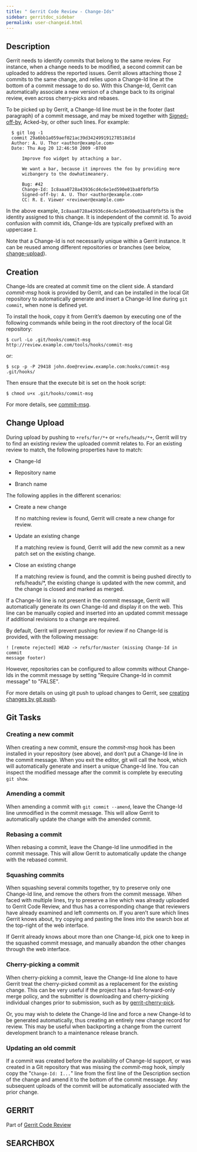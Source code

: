 ```yaml
---
title: " Gerrit Code Review - Change-Ids"
sidebar: gerritdoc_sidebar
permalink: user-changeid.html
---
```

## Description

Gerrit needs to identify commits that belong to the same review. For
instance, when a change needs to be modified, a second commit can be
uploaded to address the reported issues. Gerrit allows attaching those 2
commits to the same change, and relies upon a Change-Id line at the
bottom of a commit message to do so. With this Change-Id, Gerrit can
automatically associate a new version of a change back to its original
review, even across cherry-picks and rebases.

To be picked up by Gerrit, a Change-Id line must be in the footer (last
paragraph) of a commit message, and may be mixed together with
[Signed-off-by](user-signedoffby.html), Acked-by, or other such lines.
For example:

``` 
  $ git log -1
  commit 29a6bb1a059aef021ac39d342499191278518d1d
  Author: A. U. Thor <author@example.com>
  Date: Thu Aug 20 12:46:50 2009 -0700

      Improve foo widget by attaching a bar.

      We want a bar, because it improves the foo by providing more
      wizbangery to the dowhatimeanery.

      Bug: #42
      Change-Id: Ic8aaa0728a43936cd4c6e1ed590e01ba8f0fbf5b
      Signed-off-by: A. U. Thor <author@example.com>
      CC: R. E. Viewer <reviewer@example.com>
```

In the above example, `Ic8aaa0728a43936cd4c6e1ed590e01ba8f0fbf5b` is the
identity assigned to this change. It is independent of the commit id. To
avoid confusion with commit ids, Change-Ids are typically prefixed with
an uppercase `I`.

Note that a Change-Id is not necessarily unique within a Gerrit
instance. It can be reused among different repositories or branches (see
below, [change-upload](user-changeid.html)).

## Creation

Change-Ids are created at commit time on the client side. A standard
*commit-msg* hook is provided by Gerrit, and can be installed in the
local Git repository to automatically generate and insert a Change-Id
line during `git commit`, when none is defined yet.

To install the hook, copy it from Gerrit’s daemon by executing one of
the following commands while being in the root directory of the local
Git
    repository:

    $ curl -Lo .git/hooks/commit-msg http://review.example.com/tools/hooks/commit-msg

or:

    $ scp -p -P 29418 john.doe@review.example.com:hooks/commit-msg .git/hooks/

Then ensure that the execute bit is set on the hook script:

    $ chmod u+x .git/hooks/commit-msg

For more details, see [commit-msg](cmd-hook-commit-msg.html).

## Change Upload

During upload by pushing to `+refs/for/*+` or `+refs/heads/*+`, Gerrit
will try to find an existing review the uploaded commit relates to. For
an existing review to match, the following properties have to match:

  - Change-Id

  - Repository name

  - Branch name

The following applies in the different scenarios:

  - Create a new change
    
    If no matching review is found, Gerrit will create a new change for
    review.

  - Update an existing change
    
    If a matching review is found, Gerrit will add the new commit as a
    new patch set on the existing change.

  - Close an existing change
    
    If a matching review is found, and the commit is being pushed
    directly to refs/heads/\*, the existing change is updated with the
    new commit, and the change is closed and marked as merged.

If a Change-Id line is not present in the commit message, Gerrit will
automatically generate its own Change-Id and display it on the web. This
line can be manually copied and inserted into an updated commit message
if additional revisions to a change are required.

By default, Gerrit will prevent pushing for review if no Change-Id is
provided, with the following
    message:

    ! [remote rejected] HEAD -> refs/for/master (missing Change-Id in commit
    message footer)

However, repositories can be configured to allow commits without
Change-Ids in the commit message by setting "Require Change-Id in commit
message" to "FALSE".

For more details on using git push to upload changes to Gerrit, see
[creating changes by git push](user-upload.html#push_create).

## Git Tasks

### Creating a new commit

When creating a new commit, ensure the *commit-msg* hook has been
installed in your repository (see above), and don’t put a Change-Id line
in the commit message. When you exit the editor, git will call the hook,
which will automatically generate and insert a unique Change-Id line.
You can inspect the modified message after the commit is complete by
executing `git show`.

### Amending a commit

When amending a commit with `git commit --amend`, leave the Change-Id
line unmodified in the commit message. This will allow Gerrit to
automatically update the change with the amended commit.

### Rebasing a commit

When rebasing a commit, leave the Change-Id line unmodified in the
commit message. This will allow Gerrit to automatically update the
change with the rebased commit.

### Squashing commits

When squashing several commits together, try to preserve only one
Change-Id line, and remove the others from the commit message. When
faced with multiple lines, try to preserve a line which was already
uploaded to Gerrit Code Review, and thus has a corresponding change that
reviewers have already examined and left comments on. If you aren’t sure
which lines Gerrit knows about, try copying and pasting the lines into
the search box at the top-right of the web interface.

If Gerrit already knows about more than one Change-Id, pick one to keep
in the squashed commit message, and manually abandon the other changes
through the web interface.

### Cherry-picking a commit

When cherry-picking a commit, leave the Change-Id line alone to have
Gerrit treat the cherry-picked commit as a replacement for the existing
change. This can be very useful if the project has a fast-forward-only
merge policy, and the submitter is downloading and cherry-picking
individual changes prior to submission, such as by
[gerrit-cherry-pick](cmd-cherry-pick.html).

Or, you may wish to delete the Change-Id line and force a new Change-Id
to be generated automatically, thus creating an entirely new change
record for review. This may be useful when backporting a change from the
current development branch to a maintenance release branch.

### Updating an old commit

If a commit was created before the availability of Change-Id support, or
was created in a Git repository that was missing the *commit-msg* hook,
simply copy the "`Change-Id: I...`" line from the first line of the
Description section of the change and amend it to the bottom of the
commit message. Any subsequent uploads of the commit will be
automatically associated with the prior change.

## GERRIT

Part of [Gerrit Code Review](index.html)

## SEARCHBOX

